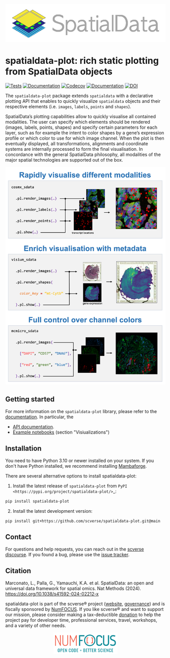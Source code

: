 ![SpatialData banner](https://github.com/scverse/spatialdata/blob/main/docs/_static/img/spatialdata_horizontal.png?raw=true)

# spatialdata-plot: rich static plotting from SpatialData objects

[![Tests][badge-tests]][link-tests]
[![Documentation][badge-docs]][link-docs]
[![Codecov][badge-codecov]][link-codecov]
[![Documentation][badge-pypi]][link-pypi]
[![DOI](https://zenodo.org/badge/588223127.svg)](https://zenodo.org/badge/latestdoi/588223127)

[badge-tests]: https://img.shields.io/github/actions/workflow/status/scverse/spatialdata-plot/test.yaml?branch=main
[link-tests]: https://github.com/scverse/spatialdata-plot/actions/workflows/test.yml
[badge-docs]: https://img.shields.io/readthedocs/spatialdata-plot
[badge-codecov]: https://codecov.io/gh/scverse/spatialdata-plot/branch/main/graph/badge.svg?token=C45F3ATSVI
[link-codecov]: https://app.codecov.io/gh/scverse/spatialdata-plot
[badge-pypi]: https://badge.fury.io/py/spatialdata_plot.svg
[link-pypi]: https://pypi.org/project/spatialdata-plot/

The `spatialdata-plot` package extends `spatialdata` with a declarative plotting API that enables to quickly visualize `spatialdata` objects and their respective elements (i.e. `images`, `labels`, `points` and `shapes`).

SpatialData’s plotting capabilities allow to quickly visualise all contained modalities.
The user can specify which elements should be rendered (images, labels, points, shapes) and specify certain parameters for each layer, such as for example the intent to color shapes by a gene’s expression profile or which color to use for which image channel.
When the plot is then eventually displayed, all transformations, alignments and coordinate systems are internally processed to form the final visualisation.
In concordance with the general SpatialData philosophy, all modalities of the major spatial technologies are supported out of the box.

<img src='https://raw.githubusercontent.com/scverse/spatialdata-plot/main/docs/spatialdata-plot.png'/>

## Getting started

For more information on the `spatialdata-plot` library, please refer to the [documentation](https://spatialdata.scverse.org/projects/plot/en/latest/index.html). In particular, the

- [API documentation][link-api].
- [Example notebooks][link-notebooks] (section "Visiualizations")

## Installation

You need to have Python 3.10 or newer installed on your system. If you don't have
Python installed, we recommend installing [Mambaforge](https://github.com/conda-forge/miniforge#mambaforge).

There are several alternative options to install spatialdata-plot:

1. Install the latest release of `spatialdata-plot` from `PyPI <https://pypi.org/project/spatialdata-plot/>`\_:

```bash
pip install spatialdata-plot
```

2. Install the latest development version:

```bash
pip install git+https://github.com/scverse/spatialdata-plot.git@main
```

## Contact

For questions and help requests, you can reach out in the [scverse discourse][scverse-discourse].
If you found a bug, please use the [issue tracker][issue-tracker].

## Citation

Marconato, L., Palla, G., Yamauchi, K.A. et al. SpatialData: an open and universal data framework for spatial omics. Nat Methods (2024). https://doi.org/10.1038/s41592-024-02212-x

[scverse-discourse]: https://discourse.scverse.org/
[issue-tracker]: https://github.com/scverse/spatialdata-plot/issues
[link-docs]: https://spatialdata-plot.readthedocs.io
[link-api]: https://spatialdata.scverse.org/projects/plot/en/stable/api.html
[link-design-doc]: https://spatialdata.scverse.org/en/stable/design_doc.html
[link-notebooks]: https://spatialdata.scverse.org/en/stable/tutorials/notebooks/notebooks.html
[//]: # "numfocus-fiscal-sponsor-attribution"

spatialdata-plot is part of the scverse® project ([website](https://scverse.org), [governance](https://scverse.org/about/roles)) and is fiscally sponsored by [NumFOCUS](https://numfocus.org/).
If you like scverse® and want to support our mission, please consider making a tax-deductible [donation](https://numfocus.org/donate-to-scverse) to help the project pay for developer time, professional services, travel, workshops, and a variety of other needs.

<div align="center">
<a href="https://numfocus.org/project/scverse">
  <img
    src="https://raw.githubusercontent.com/numfocus/templates/master/images/numfocus-logo.png"
    width="200"
  >
</a>
</div>
